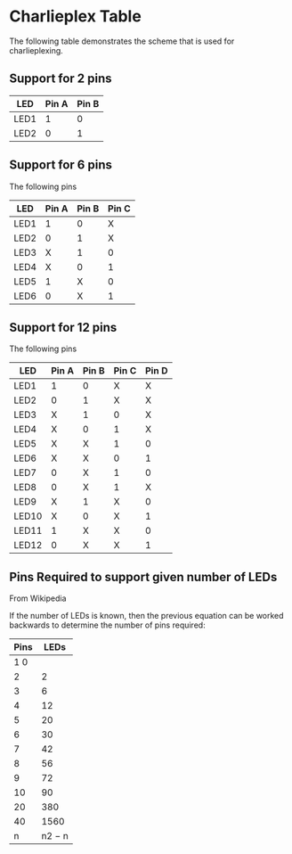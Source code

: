 # Charlieplex Table

The following table demonstrates the scheme that is used for charlieplexing.

## Support for 2 pins

| LED  | Pin A | Pin B |
| ---- | ----- | ----- |
| LED1 | 1 | 0 |
| LED2 | 0 | 1 |


## Support for 6 pins

The following pins

| LED  | Pin A | Pin B | Pin C |
| ---- | ----- | ----- | ----- |
| LED1 | 1 | 0 | X |
| LED2 | 0 | 1 | X |
| LED3 | X | 1 | 0 |
| LED4 | X | 0 | 1 |
| LED5 | 1 | X | 0 |
| LED6 | 0 | X | 1 |

## Support for 12 pins

The following pins

| LED   | Pin A | Pin B | Pin C | Pin D |
| ----- | ----- | ----- | ----- | ----- |
| LED1  | 1 | 0 | X | X |
| LED2  | 0 | 1 | X | X |
| LED3  | X | 1 | 0 | X |
| LED4  | X | 0 | 1 | X |
| LED5  | X | X | 1 | 0 |
| LED6  | X | X | 0 | 1 |
| LED7  | 0 | X | 1 | 0 |
| LED8  | 0 | X | 1 | X |
| LED9  | X | 1 | X | 0 |
| LED10 | X | 0 | X | 1 |
| LED11 | 1 | X | X | 0 |
| LED12 | 0 | X | X | 1 |


## Pins Required to support given number of LEDs

From Wikipedia

If the number of LEDs is known, then the previous equation can be worked backwards to determine the number of pins required:

| Pins | LEDs |
| ---- | ---- |
| 1      0    |
| 2    | 2    |
| 3	   | 6    |
| 4	   | 12   |
| 5	   | 20   |
| 6	   | 30   |
| 7	   | 42   |
| 8	   | 56   |
| 9	   | 72   |
| 10   | 90   |
| 20   | 380  |
| 40   | 1560 |
| n	   | n2 − n |
